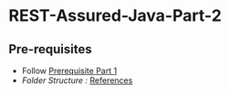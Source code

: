 # REST-Assured-Java-Part-2

## Pre-requisites
- Follow [Prerequisite Part 1](https://github.com/mrisqiamiruladieb/REST-Assured-Java-Part-1/blob/master/README.md#pre-requisites)
- _Folder Structure :_ [References](https://github.com/arbiminanda19/rest-assured-api-test)